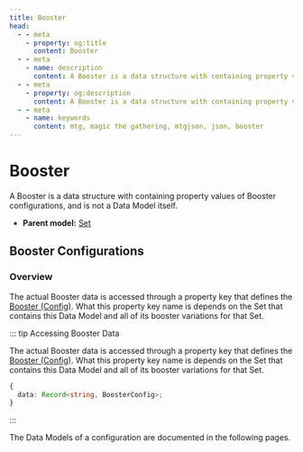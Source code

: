 ```yaml
---
title: Booster
head:
  - - meta
    - property: og:title
      content: Booster
  - - meta
    - name: description
      content: A Booster is a data structure with containing property values of Data Models, and not a Data Model itself. The booster property is found on a Set Data Model.
  - - meta
    - property: og:description
      content: A Booster is a data structure with containing property values of Data Models, and not a Data Model itself. The booster property is found on a Set Data Model.
  - - meta
    - name: keywords
      content: mtg, magic the gathering, mtgjson, json, booster
---
```


# Booster

A Booster is a data structure with containing property values of Booster configurations, and is not a Data Model itself.

- **Parent model:** [Set](/data-models/set/)

## Booster Configurations

### Overview

The actual Booster data is accessed through a property key that defines the [Booster (Config)](/data-models/booster/booster-config/). What this property key name is depends on the Set that contains this Data Model and all of its booster variations for that Set.

::: tip Accessing Booster Data

The actual Booster data is accessed through a property key that defines the [Booster (Config)](/data-models/booster/booster-config/). What this property key name is depends on the Set that contains this Data Model and all of its booster variations for that Set.

```TypeScript
{
  data: Record<string, BoosterConfig>;
}
```

:::

The Data Models of a configuration are documented in the following pages.
